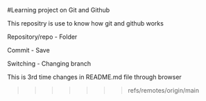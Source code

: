 #Learning project on Git and Github

This repositry is use to know how git and github works

Repository/repo - Folder

Commit - Save

Switching - Changing branch 

This is 3rd time changes in README.md file through browser
>>>>>>> refs/remotes/origin/main
